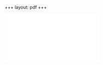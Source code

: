 +++
layout: pdf
+++

<iframe src='//docs.google.com/gview?url={{ site.resume_url | absolute_url }}&embedded=true'
        class="pdf-container" frameborder="0"></iframe>
